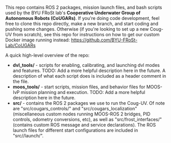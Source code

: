 This repo contains ROS 2 packages, mission launch files, and bash scripts used by the BYU FRoSt lab's **Cooperative Underwater Group of Autonomous Robots (CoUGARs)**. 
If you're doing code development, feel free to clone this repo directly, make a new branch, and start coding and pushing some changes.
Otherwise (if you're looking to set up a new Coug-UV from scratch), see this repo for instructions on how to get our custom Docker image running instead: https://github.com/BYU-FRoSt-Lab/CoUGARs

A quick high-level overview of the repo:
- **dvl_tools/** - scripts for enabling, calibrating, and launching dvl modes and features.
TODO: Add a more helpful description here in the future.
A description of what each script does is included as a header comment in the file.
- **moos_tools/** - start scripts, mission files, and behavior files for MOOS-IvP mission planning and execution.
TODO: Add a more helpful description here in the future.
- **src/** - contains the ROS 2 packages we use to run the Coug-UV.
Of note are "src/cougars_controls/" and "src/cougars_localization" (miscellaneous custom nodes running MOOS-ROS 2 bridges, PID controls, odometry conversions, etc), as well as "src/frost_interfaces/" (contains custom ROS message and service declarations).
The ROS launch files for different start configurations are included in "src/<package>/launch/".
